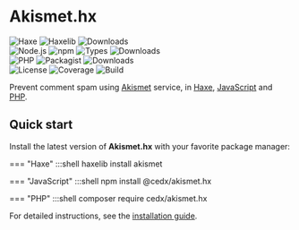 # Akismet.hx
![Haxe](https://badgen.net/badge/haxe/%3E%3D4.1.0/green) ![Haxelib](https://badgen.net/haxelib/v/akismet) ![Downloads](https://badgen.net/haxelib/d/akismet)  
![Node.js](https://badgen.net/npm/node/@cedx/akismet.hx) ![npm](https://badgen.net/npm/v/@cedx/akismet.hx) ![Types](https://badgen.net/npm/types/@cedx/akismet.hx) ![Downloads](https://badgen.net/npm/dt/@cedx/akismet.hx)  
![PHP](https://badgen.net/packagist/php/cedx/akismet.hx) ![Packagist](https://badgen.net/packagist/v/cedx/akismet.hx) ![Downloads](https://badgen.net/packagist/dt/cedx/akismet.hx)  
![License](https://badgen.net/badge/license/MIT/blue) ![Coverage](https://badgen.net/coveralls/c/github/cedx/akismet.hx) ![Build](https://badgen.net/github/checks/cedx/akismet.hx/main)

Prevent comment spam using [Akismet](https://akismet.com) service,
in [Haxe](https://haxe.org), [JavaScript](https://developer.mozilla.org/en-US/docs/Web/JavaScript) and [PHP](https://www.php.net).

## Quick start
Install the latest version of **Akismet.hx** with your favorite package manager:

=== "Haxe"
		:::shell
		haxelib install akismet

=== "JavaScript"
		:::shell
		npm install @cedx/akismet.hx

=== "PHP"
		:::shell
		composer require cedx/akismet.hx

For detailed instructions, see the [installation guide](installation.md).

